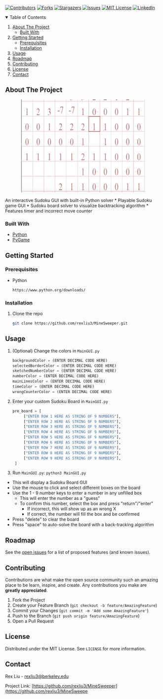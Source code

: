 [![Contributors][contributors-shield]][contributors-url]
[![Forks][forks-shield]][forks-url]
[![Stargazers][stars-shield]][stars-url]
[![Issues][issues-shield]][issues-url]
[![MIT License][license-shield]][license-url]
[![LinkedIn][linkedin-shield]][linkedin-url]

<!-- TABLE OF CONTENTS -->
<details open="open">
  <summary>Table of Contents</summary>
  <ol>
    <li>
      <a href="#about-the-project">About The Project</a>
      <ul>
        <li><a href="#built-with">Built With</a></li>
      </ul>
    </li>
    <li>
      <a href="#getting-started">Getting Started</a>
      <ul>
        <li><a href="#prerequisites">Prerequisites</a></li>
        <li><a href="#installation">Installation</a></li>
      </ul>
    </li>
    <li><a href="#usage">Usage</a></li>
    <li><a href="#roadmap">Roadmap</a></li>
    <li><a href="#contributing">Contributing</a></li>
    <li><a href="#license">License</a></li>
    <li><a href="#contact">Contact</a></li>
  </ol>
</details>



<!-- ABOUT THE PROJECT -->
## About The Project
<p align="center">
  <img width="400" height="300" src="images/screenshot.png">
</p>
An interactive Sudoku GUI with built-in Python solver
* Playable Sudoku game GUI
* Sudoku board solver to visualize backtracking algorithm
* Features timer and incorrect move counter

### Built With
* [Python](https://www.python.org/)
* [PyGame](https://www.pygame.org/)


## Getting Started
### Prerequisites
* Python
  ```sh
  https://www.python.org/downloads/
  ```

### Installation
1. Clone the repo
   ```sh
   git clone https://github.com/rexliu3/MineSweeper.git
   ```


<!-- USAGE EXAMPLES -->
## Usage
1. (Optional) Change the colors in ```MainGUI.py```
   ```py
   backgroundColor = (ENTER DECIMAL CODE HERE)
   selectedBorderColor = (ENTER DECIMAL CODE HERE)
   sketchedNumberColor = (ENTER DECIMAL CODE HERE)
   numberColor = (ENTER DECIMAL CODE HERE)
   mainLinesColor = (ENTER DECIMAL CODE HERE)
   timeColor = (ENTER DECIMAL CODE HERE)
   wrongCounterColor = (ENTER DECIMAL CODE HERE)
   ```
2. Enter your custom Sudoku Board in ```MainGUI.py```
   ```py
   pre_board = [
        ["ENTER ROW 1 HERE AS STRING OF 9 NUMBERS"],
        ["ENTER ROW 2 HERE AS STRING OF 9 NUMBERS"],
        ["ENTER ROW 3 HERE AS STRING OF 9 NUMBERS"],
        ["ENTER ROW 4 HERE AS STRING OF 9 NUMBERS"],
        ["ENTER ROW 5 HERE AS STRING OF 9 NUMBERS"],
        ["ENTER ROW 6 HERE AS STRING OF 9 NUMBERS"],
        ["ENTER ROW 7 HERE AS STRING OF 9 NUMBERS"],
        ["ENTER ROW 8 HERE AS STRING OF 9 NUMBERS"],
        ["ENTER ROW 9 HERE AS STRING OF 9 NUMBERS"],
    ]
    ```
3. Run `MainGUI.py`: ``` python3 MainGUI.py ```
* This will display a Sudoku Board GUI
* Use the mouse to click and select different boxes on the board
* Use the 1 - 9 number keys to enter a number in any unfilled box
  * This will enter the number as a "guess"
  * To confirm this number, select the box and press "return"/"enter"
    * If incorrect, this will show up as an wrong X
    * If correct, the number will fill the box and be confirmed
* Press "delete" to clear the board
* Press "space" to auto-solve the board with a back-tracking algorithm


<!-- ROADMAP -->
## Roadmap
See the [open issues](https://github.com/rexliu3/MineSweeper/issues) for a list of proposed features (and known issues).


<!-- CONTRIBUTING -->
## Contributing
Contributions are what make the open source community such an amazing place to be learn, inspire, and create. Any contributions you make are **greatly appreciated**.

1. Fork the Project
2. Create your Feature Branch (`git checkout -b feature/AmazingFeature`)
3. Commit your Changes (`git commit -m 'Add some AmazingFeature'`)
4. Push to the Branch (`git push origin feature/AmazingFeature`)
5. Open a Pull Request


<!-- LICENSE -->
## License
Distributed under the MIT License. See `LICENSE` for more information.


<!-- CONTACT -->
## Contact
Rex Liu - rexliu3@berkeley.edu

Project Link: [https://github.com/rexliu3/MineSweeper](https://github.com/rexliu3/MineSweepe


[contributors-shield]: https://img.shields.io/github/contributors/rexliu3/MineSweeper?style=for-the-badge
[contributors-url]: https://github.com/rexliu3/MineSweeper/graphs/contributors
[forks-shield]: https://img.shields.io/github/forks/rexliu3/MineSweeper?style=for-the-badge
[forks-url]: https://github.com/rexliu3/MineSweeper/network/members
[stars-shield]: https://img.shields.io/github/stars/rexliu3/MineSweeper?style=for-the-badge
[stars-url]: https://github.com/rexliu3/MineSweeper/stargazers
[issues-shield]: https://img.shields.io/github/issues/rexliu3/MineSweeper?style=for-the-badge
[issues-url]: https://github.com/rexliu3/MineSweeper/issues
[license-shield]: https://img.shields.io/github/license/othneildrew/Best-README-Template.svg?style=for-the-badge
[license-url]: https://github.com/rexliu3/MineSweeper/blob/master/LICENSE.txt
[linkedin-shield]: https://img.shields.io/badge/-LinkedIn-black.svg?style=for-the-badge&logo=linkedin&colorB=555
[linkedin-url]: https://linkedin.com/in/rexliu3 

